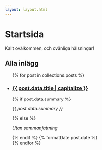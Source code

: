 ```yaml
---
layout: layout.html
---
```

# Startsida
<p>Kallt ovälkommen, och ovänliga hälsningar!</p>

## Alla inlägg
<ul>
    {% for post in collections.posts %}
        <li class=postItem>
            <h3><a href="{{ post.url }}"> {{ post.data.title | capitalize }}</a></h3>
            {% if post.data.summary %}
                <p><em>{{ post.data.summary }}</em></p>
            {% else %}
                <p><em>Utan sammanfattning</em></p>
            {% endif %}
            <time class="timeText">{% formatDate post.date %}</time>
        </li>
    {% endfor %}
</ul>